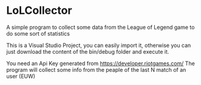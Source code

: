 # LoLCollector
A simple program to collect some data from the League of Legend game to do some sort of statistics

This is a Visual Studio Project, you can easily import it, otherwise you can just download the content of the bin/debug folder and execute it.

You need an Api Key generated from https://developer.riotgames.com/
The program will collect some info from the peaple of the last N match of an user (EUW)
